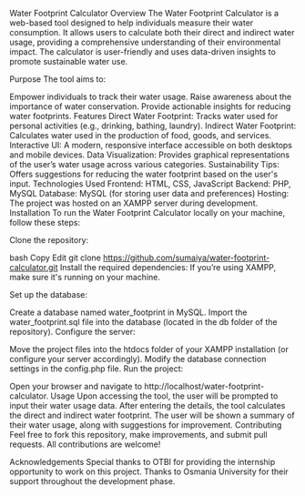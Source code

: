 Water Footprint Calculator
Overview
The Water Footprint Calculator is a web-based tool designed to help individuals measure their water consumption. It allows users to calculate both their direct and indirect water usage, providing a comprehensive understanding of their environmental impact. The calculator is user-friendly and uses data-driven insights to promote sustainable water use.

Purpose
The tool aims to:

Empower individuals to track their water usage.
Raise awareness about the importance of water conservation.
Provide actionable insights for reducing water footprints.
Features
Direct Water Footprint: Tracks water used for personal activities (e.g., drinking, bathing, laundry).
Indirect Water Footprint: Calculates water used in the production of food, goods, and services.
Interactive UI: A modern, responsive interface accessible on both desktops and mobile devices.
Data Visualization: Provides graphical representations of the user’s water usage across various categories.
Sustainability Tips: Offers suggestions for reducing the water footprint based on the user's input.
Technologies Used
Frontend: HTML, CSS, JavaScript
Backend: PHP, MySQL
Database: MySQL (for storing user data and preferences)
Hosting: The project was hosted on an XAMPP server during development.
Installation
To run the Water Footprint Calculator locally on your machine, follow these steps:

Clone the repository:

bash
Copy
Edit
git clone https://github.com/sumaiya/water-footprint-calculator.git
Install the required dependencies: If you’re using XAMPP, make sure it's running on your machine.

Set up the database:

Create a database named water_footprint in MySQL.
Import the water_footprint.sql file into the database (located in the db folder of the repository).
Configure the server:

Move the project files into the htdocs folder of your XAMPP installation (or configure your server accordingly).
Modify the database connection settings in the config.php file.
Run the project:

Open your browser and navigate to http://localhost/water-footprint-calculator.
Usage
Upon accessing the tool, the user will be prompted to input their water usage data.
After entering the details, the tool calculates the direct and indirect water footprint.
The user will be shown a summary of their water usage, along with suggestions for improvement.
Contributing
Feel free to fork this repository, make improvements, and submit pull requests. All contributions are welcome!



Acknowledgements
Special thanks to OTBI for providing the internship opportunity to work on this project.
Thanks to Osmania University for their support throughout the development phase.
